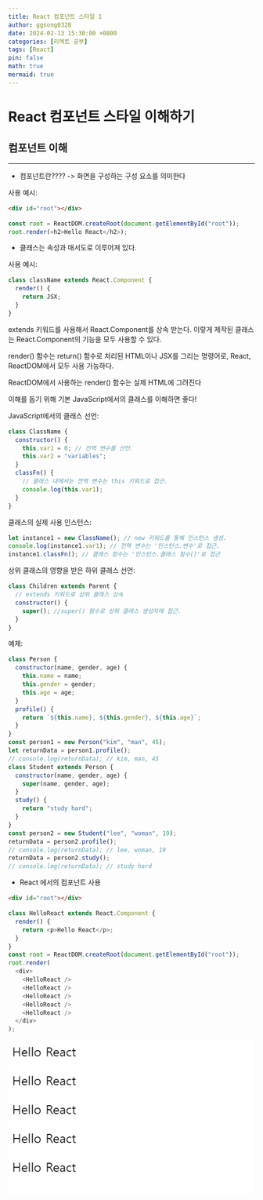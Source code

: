 ```yaml
---
title: React 컴포넌트 스타일 1
author: ggsong0328
date: 2024-02-13 15:30:00 +0800
categories: [리엑트 공부]
tags: [React]
pin: false
math: true
mermaid: true
---
```


# React 컴포넌트 스타일 이해하기

## 컴포넌트 이해

---

- 컴포넌트란???? -> 화면을 구성하는 구성 요소를 의미한다

사용 예시:

```html
<div id="root"></div>
```

```javascript
const root = ReactDOM.createRoot(document.getElementById("root"));
root.render(<h2>Hello React</h2>);
```

- 클래스는 속성과 매서도로 이루어져 있다.

사용 예시:

```javascript
class className extends React.Component {
  render() {
    return JSX;
  }
}
```

extends 키워드를 사용해서 React.Component를 상속 받는다. 이렇게 제작된 클래스는 React.Component의 기능을 모두 사용할 수 있다.

render() 함수는 return() 함수로 처리된 HTML이나 JSX를 그리는 명령어로, React, ReactDOM에서 모두 사용 가능하다.

ReactDOM에서 사용하는 render() 함수는 실제 HTML에 그려진다

이해를 돕기 위해 기본 JavaScript에서의 클래스를 이해하면 좋다!

JavaScript에서의 클래스 선언:

```javascript
class ClassName {
  constructor() {
    this.var1 = 0; // 전역 변수를 선언.
    this.var2 = "variables";
  }
  classFn() {
    // 클래스 내에서는 전역 변수는 this 키워드로 접근.
    console.log(this.var1);
  }
}
```

클래스의 실제 사용 인스턴스:

```javascript
let instance1 = new ClassName(); // new 키워드를 통해 인스턴스 생성.
console.log(instance1.var1); // 전역 변수는 '인스턴스.변수'로 접근.
instance1.classFn(); // 클래스 함수는 '인스턴스.클래스 함수()'로 접근
```

상위 클래스의 영향을 받은 하위 클래스 선언:

```javascript
class Children extends Parent {
  // extends 키워드로 상위 클래스 상속
  constructor() {
    super(); //super() 함수로 상위 클래스 생성자에 접근.
  }
}
```

예제:

```javascript
class Person {
  constructor(name, gender, age) {
    this.name = name;
    this.gender = gender;
    this.age = age;
  }
  profile() {
    return `${this.name}, ${this.gender}, ${this.age}`;
  }
}
const person1 = new Person("kim", "man", 45);
let returnData = person1.profile();
// console.log(returnData); // kim, man, 45
class Student extends Person {
  constructor(name, gender, age) {
    super(name, gender, age);
  }
  study() {
    return "study hard";
  }
}
const person2 = new Student("lee", "woman", 19);
returnData = person2.profile();
// console.log(returnData); // lee, woman, 19
returnData = person2.study();
// console.log(returnData); // study hard
```

- React 에서의 컴포넌트 사용

```html
<div id="root"></div>
```

```javascript
class HelloReact extends React.Component {
  render() {
    return <p>Hello React</p>;
  }
}
const root = ReactDOM.createRoot(document.getElementById("root"));
root.render(
  <div>
    <HelloReact />
    <HelloReact />
    <HelloReact />
    <HelloReact />
    <HelloReact />
  </div>
);
```

![Alt text](/assets/img/image.png)
